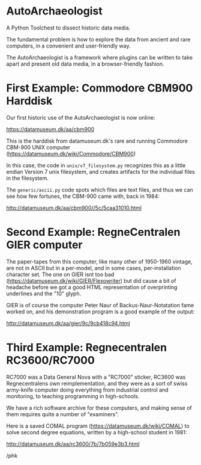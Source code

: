 # AutoArchaeologist

A Python Toolchest to dissect historic data media. 

The fundamental problem is how to explore the data from ancient and rare
computers, in a convenient and user-friendly way.

The AutoArchaeologist is a framework where plugins can be written to take
apart and present old data media, in a browser-friendly fashion.

# First Example: Commodore CBM900 Harddisk

Our first historic use of the AutoArchaeologist is now online:

https://datamuseum.dk/aa/cbm900

This is the harddisk from datamuseum.dk's rare and running Commodore CBM-900
UNIX computer (https://datamuseum.dk/wiki/Commodore/CBM900)

In this case, the code in `unix/v7_filesystem.py` recognizes this as a little
endian Version 7 unix filesystem, and creates artifacts for the individual
files in the filesystem.

The `generic/ascii.py` code spots which files are text files, and thus we can
see how few fortunes, the CBM-900 came with, back in 1984:

http://datamuseum.dk/aa/cbm900//5c/5caa31010.html

# Second Example: RegneCentralen GIER computer

The paper-tapes from this computer, like many other of 1950-1960
vintage, are not in ASCII but in a per-model, and in some cases,
per-installation character set.  The one on GIER isnt too bad
(https://datamuseum.dk/wiki/GIER/Flexowriter) but did cause a bit
of headache before we got a good HTML representation of overprinting
underlines and the "10" glyph.

GIER is of course the computer Peter Naur of Backus-Naur-Notatation
fame worked on, and his demonstration program is a good example of the output:

http://datamuseum.dk/aa/gier/9c/9cb418c94.html

# Third Example: Regnecentralen RC3600/RC7000

RC7000 was a Data General Nova with a "RC7000" sticker, RC3600 was
Regnecentralens own reimplementation, and they were as a sort of swiss
army-knife computer doing everything from industrial control and monitoring,
to teaching programming in high-schools.

We have a rich software archive for these computers, and making sense
of them requires quite a number of "examiners".

Here is a saved COMAL program (https://datamuseum.dk/wiki/COMAL) to
solve second degree equations, written by a high-school student in 1981:

http://datamuseum.dk/aa/rc3600/7b/7b059e3b3.html

/phk

